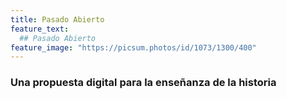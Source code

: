 ```yaml
---
title: Pasado Abierto
feature_text:
  ## Pasado Abierto  
feature_image: "https://picsum.photos/id/1073/1300/400"
---
```

### Una propuesta digital para la enseñanza de la historia